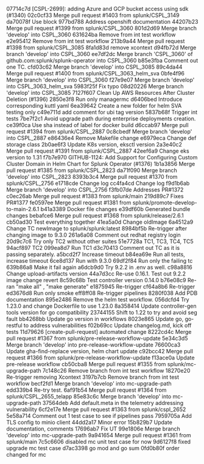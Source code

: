 07714c7d [CSPL-2699]: adding Azure and GCP bucket access using sdk (#1340)
02c0cf33 Merge pull request #1403 from splunk/CSPL_3149
da70078f Use block
977bd788 Address openshift documentation
44207b23 Merge pull request #1399 from splunk/CSPL_3060
801d2d69 Merge branch 'develop' into CSPL_3060
631624ba Remove from int test workflow
e2e95412 Remove from int test workflow
213b9a44 Merge pull request #1398 from splunk/CSPL_3085
8fa1d83d remove xcontext
d94fb72d Merge branch 'develop' into CSPL_3060
ee7df2dc Merge branch 'CSPL_3060' of github.com:splunk/splunk-operator into CSPL_3060
b85e3fba Comment out one TC.
cfd03c62 Merge branch 'develop' into CSPL_3085
89c4da44 Merge pull request #1400 from splunk/CSPL_3063_helm_sva
0bfe4f96 Merge branch 'develop' into CSPL_3060
f27e9e07 Merge branch 'develop' into CSPL_3063_helm_sva
5983f25f Fix typo
08d20226 Merge branch 'develop' into CSPL_3085
7127f607 Clean Up AWS Resources After Cluster Deletion (#1396)
2850e3f8 Run only managermc
d6406bed Introduce corresponding kuttl yaml
6ea39642 Create a new folder for helm SVA testing only
c49e711d add comment for ubi tag version
5837b68f Trigger int tests
7be7f2c1 Avoid upgrade path during enterprise deployments creation.
ce39f0ca Use sha instead of label for docker build
d6ccab97 Merge pull request #1394 from splunk/CSPL_2887
0c8cbedf Merge branch 'develop' into CSPL_2887
e86436e4 Remove Makefile change
e6979eca Change def storage class
2b0ae6f3 Update K8s version, eksctl version
2a3e40c2 Merge pull request #1391 from splunk/CSPL_2887
42eef6a9 Change eks version to 1.31
f7b7e970 GITHUB-1124: Add Support for Configuring Custom Cluster Domain in Helm Chart for Splunk Operator (#1376)
1b1a3856 Merge pull request #1385 from splunk/CSPL_2823
da71f090 Merge branch 'develop' into CSPL_2823
8393b3c4 Merge pull request #1370 from splunk/CSPL_2756
e1718cde Change log
cc4fa4cd Change log
f9d1b6ab Merge branch 'develop' into CSPL_2756
f3fb07de Addresses PR#1372
c0ec26ab Merge pull request #1383 from splunk/main
219d89c7 Fixes PR#1377
fe0597ee Merge pull request #1381 from splunk/promote-develop-to-main-2.6.1
b41a3389 Docker file changes
e39df60b Generated bundle changes
bebafce6 Merge pull request #1368 from splunk/release/2.6.1
cb50ad30 Test everything together
41ea5a0d Change oldImage
6a4512a9 Change TC newImage to splunk/splunk:latest
8984bf5b Re-trigger after changing image to 9.3.0
261a6a08 Comment out redhat registry login
20d9c7c6 Try only TC2 without other suites
51e7728a TC1, TC3, TC4, TC5
94acf897 TC2
099ea8d7 Run TC1
d3c70413 Comment out TC as it is passing separately.
a5bcd2f7 Increase timeout
b84ea69e Run all tests, increase timeout
6ce8d137 Run with 9.3.0
69df2f84 Run only the failing tc
639b86a8 Make it fail again
a6dcb9d0 Try 9.2.2 in .env as well.
c98a8816 Change upload-artifacts version
44a7d3cc Re-use 0.16.1. Test out 9.2.2 image change revert
8c59c68b Test controller version 0.14.0
b76e08c9 Re-ran "make all" , "make generate"
e1875945 Re-trigger
cf64a8b6 Re-trigger
ed3676d8 Run only smoke
eff8ff08 Re-trigger pipelines
8280f038 Add PDB documentation
895e2486 Remove the helm test workflow.
056dcfd4 Try 1.23.0 and change Dockerfile to use 1.23.0
8a358414 Update controller-gen tools version for go compatibility
23744155 Shift to 1.22 to try and avoid seg fault
bb4268bb Update go version in workflows
8023e865 Update go, go-restful to address vulnerabilities
f02b69cc Update changelog.md, kick off tests
11d79626 [create-pull-request] automated change
8222cd4c Merge pull request #1367 from splunk/pre-release-workflow-update
5e34c3d5 Merge branch 'develop' into pre-release-workflow-update
76600ca3 Update gha-find-replace version, helm chart update
c92bcc42 Merge pull request #1366 from splunk/pre-release-workflow-update
f13ace0a Update pre-release workflow
cb50cba8 Merge pull request #1355 from splunk/mc-upgrade-path
7c148c26 Remove branch from int test workflow
18270e20 Re-trigger removing Xcontext
3197b7cb Remove branch from int test workflow
becf2fd1 Merge branch 'develop' into mc-upgrade-path
edd339b4 Re-try test.
6af91b54 Merge pull request #1364 from splunk/CSPL_2655_telapp
85e83c6c Merge branch 'develop' into mc-upgrade-path
37564deb Add default.meta in the telemetry addressing vulnerability
6cf2e17e Merge pull request #1363 from splunk/cspl_2652
5e58a714 Comment out 1 test case to see if pipelines pass
7959705a Add TLS config to minio client
44dd2a17 Minor error
15b829b7 Update documentation, comments
17696ab7 Fix UT
99e1806e Merge branch 'develop' into mc-upgrade-path
9a941654 Merge pull request #1361 from splunk/main
7c5c6606 disabled mc unit test case for now
9d6127f8 fixed upgrade mc test case
d7ac3398 go mod and go sum
0fd0b80f order changed for mc
